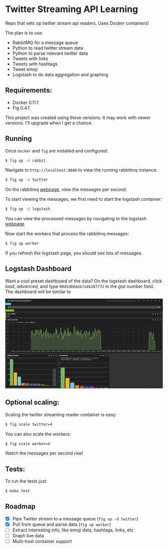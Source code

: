 Twitter Streaming API Learning
==============================

Repo that sets up twitter stream api readers. Uses
Docker containers!

The plan is to use:

* RabbitMQ for a message queue
* Python to read twitter stream data
* Python to parse relevant twitter data
 * Tweets with links
 * Tweets with hashtags
 * Tweet emoji
* Logstash to do data aggregation and graphing

Requirements:
-------------

* Docker 0.11.1
* Fig 0.4.1

This project was created using these versions. It may
work with newer versions. I'll upgrade when I get a chance.

Running
-------

Once `docker` and `fig` are installed and configured:

```bash
$ fig up -d rabbit
```

Navigate to `http://localhost:8888` to view the running
rabbitmq instance.

```bash
$ fig up -d twitter
```

On the rabbitmq [webpage](http://localhost:15672), view the messages per second.

To start viewing the messages, we first need to start the logstash container:

```bash
$ fig up -d logstash
```

You can view the processed messages by navigating to the logstash [webpage](http://localhost:9292/index.html#/dashboard/file/logstash.json)

Now start the workers that process the rabbitmq messages:

```bash
$ fig up worker
```

If you refresh the logstash page, you should see lots of messages.

Logstash Dashboard
------------------

Want a cool preset dashboard of the data? On the logstash dashboard, click _load_, _advanced_, and type `00d5d08deb7a46107772`
in the gist number field. The dashboard will be similar to

![dashboard image](static/dashboard.png)

Optional scaling:
-----------------

Scaling the twitter streaming reader container is easy:

```bash
$ fig scale twitter=4
```

You can also scale the workers:

```bash
$ fig scale worker=4
```

Watch the messages per second rise!

Tests:
------

To run the tests just:

```bash
$ make test
```

Roadmap
-------

 - [x] Pipe Twitter stream to a message queue (`fig up -d twitter`)
 - [x] Pull from queue and parse data (`fig up worker`)
 - [ ] Extract interesting info, like emoji data, hashtags, links, etc
 - [ ] Graph live data
 - [ ] Multi-host container support
